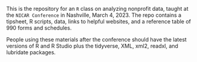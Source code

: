 This is the repository for an <code>R</code> class on analyzing nonprofit data, taught at the <code>NICAR Conference</code> in Nashville, March 4, 2023. The repo contains a tipsheet, R scripts, data, links to helpful websites, and a reference table of 990 forms and schedules.

People using these materials after the conference should have the latest versions of R and R Studio plus the tidyverse, XML, xml2, readxl, and lubridate packages.
